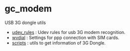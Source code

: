 # gc_modem
USB 3G dongle utils

- [udev_rules](udev_rules.md) : Udev rules for usb 3G modem recognition.
- [wvdial](wvdial.md) : Settings for ppp connection with SIM cards.
- [scripts](scripts.md) : utils to get information of 3G Dongle. 
